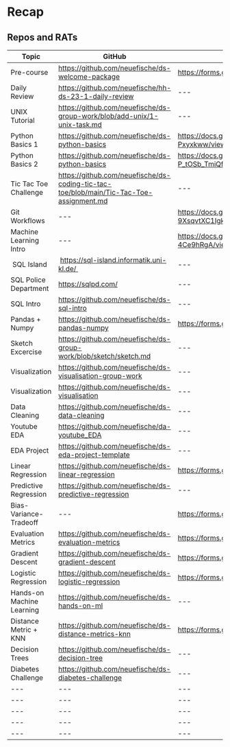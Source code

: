 # Recap

## Repos and RATs

| Topic | GitHub | Rapid Assessment Tests (RATs) | Date |
| --- | --- | --- | --- |
| Pre-course | https://github.com/neuefische/ds-welcome-package | https://forms.gle/9g2A9hDjZ48o1hzh8 | 2023-02-01 | 
| Daily Review | https://github.com/neuefische/hh-ds-23-1-daily-review | --- | 2023-02-06 | 
| UNIX Tutorial | https://github.com/neuefische/ds-group-work/blob/add-unix/1-unix-task.md | --- | 2023-02-07 | 
| Python Basics 1 | https://github.com/neuefische/ds-python-basics | https://docs.google.com/forms/d/e/1FAIpQLSecTCW_tjpx3fKEUl7_3a_g7LMSBepHSSapkQOqYz-Pxyxkww/viewform | 2023-02-08 | 
| Python Basics 2 | https://github.com/neuefische/ds-python-basics | https://docs.google.com/forms/d/e/1FAIpQLSd-pigdIa_9lTll-P_tOSb_TmiQfgKFlWN1xdsi3U3HHKCdcg/viewform | 2023-02-09 | 
| Tic Tac Toe Challenge | https://github.com/neuefische/ds-coding-tic-tac-toe/blob/main/Tic-Tac-Toe-assignment.md | --- | 2023-02-10 | 
| Git Workflows | --- | https://docs.google.com/forms/d/e/1FAIpQLScOMKBjHiUu4qY-jrXSyY8Zd-9XsqvtXC1Igk6sz3vxZ565pA/viewform | 2023-02-13 | 
| Machine Learning Intro | --- | https://docs.google.com/forms/d/e/1FAIpQLSdBjuXEmMFFUzQU5TPxSHC01XrIK6sCh_GDlvio3-4Ce9hRgA/viewform | 2023-02-13 |
| SQL Island | https://sql-island.informatik.uni-kl.de/ | --- | 2023-02-14 | 
| SQL Police Department | https://sqlpd.com/ | --- | 2023-02-14 | 
| SQL Intro | https://github.com/neuefische/ds-sql-intro | --- | 2023-02-14 |
| Pandas + Numpy | https://github.com/neuefische/ds-pandas-numpy | https://forms.gle/deSNZnTGXJB7b52A9 | 2023-02-15 |
| Sketch Excercise | https://github.com/neuefische/ds-group-work/blob/sketch/sketch.md | --- | 2023-02-17 |
| Visualization | https://github.com/neuefische/ds-visualisation-group-work | --- | --- |
| Visualization | https://github.com/neuefische/ds-visualisation | --- | 2023-02-20 |
| Data Cleaning | https://github.com/neuefische/ds-data-cleaning | --- | 2023-02-21 |
| Youtube EDA | https://github.com/neuefische/da-youtube_EDA | --- | 2023-02-21 |
| EDA Project | https://github.com/neuefische/ds-eda-project-template | --- | 2023-02-22 |
| Linear Regression | https://github.com/neuefische/ds-linear-regression | https://forms.gle/Dsdp6wSp8TrZvKYi6 | 2023-02-27 |
| Predictive Regression | https://github.com/neuefische/ds-predictive-regression | --- | 2023-02-28 |
| Bias-Variance-Tradeoff | --- | https://forms.gle/gdveNn9g7xcEiW6t9 | 2023-02-28 |
| Evaluation Metrics | https://github.com/neuefische/ds-evaluation-metrics | https://forms.gle/yP3Mn22D2VWQ9YsS9 | 2023-03-01 |
| Gradient Descent | https://github.com/neuefische/ds-gradient-descent | https://forms.gle/fJeQaHHUgC9SShEj9 | 2023-03-02 |
| Logistic Regression | https://github.com/neuefische/ds-logistic-regression | https://forms.gle/B75W7xqvJtyHKkvm8 | 2023-03-03 |
| Hands-on Machine Learning | https://github.com/neuefische/ds-hands-on-ml | --- | 2023-03-06 |
| Distance Metric + KNN | https://github.com/neuefische/ds-distance-metrics-knn | https://forms.gle/ejuPPuqnVx4D6oRP8 | 2023-03-07 |
| Decision Trees | https://github.com/neuefische/ds-decision-tree | --- | 2023-03-08 |
| Diabetes Challenge | https://github.com/neuefische/ds-diabetes-challenge | --- | 2023-03-09 |
| --- | --- | --- | --- |
| --- | --- | --- | --- |
| --- | --- | --- | --- |
| --- | --- | --- | --- |
| --- | --- | --- | --- |









